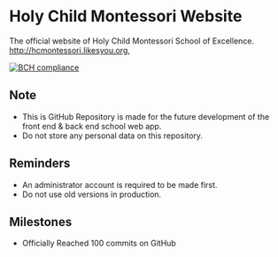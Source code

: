 # Holy Child Montessori Website
The official website of Holy Child Montessori School of Excellence.
http://hcmontessori.likesyou.org,

[![BCH compliance](https://bettercodehub.com/edge/badge/hcmedutech/website?branch=master)](https://bettercodehub.com/)

## Note
- This is GitHub Repository is made for the future development of the front end & back end school web app.
- Do not store any personal data on this repository.

## Reminders
- An administrator account is required to be made first.
- Do not use old versions in production.

## Milestones
- Officially Reached 100 commits on GitHub
